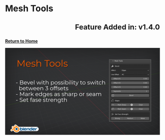 # Mesh Tools <sub><p align="right">Feature Added in: v1.4.0</p><sub>

[**Return to Home**](README.md)

![Mesh Tools Cover](/media/mesh_tools.png)